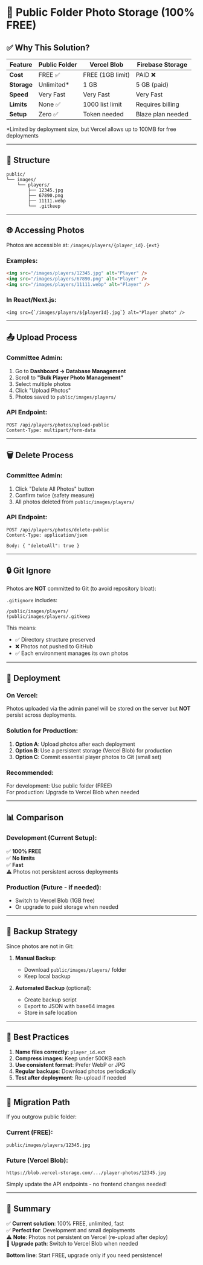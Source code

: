 # 📁 Public Folder Photo Storage (100% FREE)

## ✅ Why This Solution?

| Feature | Public Folder | Vercel Blob | Firebase Storage |
|---------|--------------|-------------|------------------|
| **Cost** | FREE ✅ | FREE (1GB limit) | PAID ❌ |
| **Storage** | Unlimited* | 1 GB | 5 GB (paid) |
| **Speed** | Very Fast | Very Fast | Very Fast |
| **Limits** | None ✅ | 1000 list limit | Requires billing |
| **Setup** | Zero ✅ | Token needed | Blaze plan needed |

*Limited by deployment size, but Vercel allows up to 100MB for free deployments

---

## 📂 Structure

```
public/
└── images/
    └── players/
        ├── 12345.jpg
        ├── 67890.png
        ├── 11111.webp
        └── .gitkeep
```

---

## 🌐 Accessing Photos

Photos are accessible at: `/images/players/{player_id}.{ext}`

### Examples:
```html
<img src="/images/players/12345.jpg" alt="Player" />
<img src="/images/players/67890.png" alt="Player" />
<img src="/images/players/11111.webp" alt="Player" />
```

### In React/Next.js:
```tsx
<img src={`/images/players/${playerId}.jpg`} alt="Player photo" />
```

---

## 📤 Upload Process

### Committee Admin:
1. Go to **Dashboard → Database Management**
2. Scroll to **"Bulk Player Photo Management"**
3. Select multiple photos
4. Click "Upload Photos"
5. Photos saved to `public/images/players/`

### API Endpoint:
```
POST /api/players/photos/upload-public
Content-Type: multipart/form-data
```

---

## 🗑️ Delete Process

### Committee Admin:
1. Click "Delete All Photos" button
2. Confirm twice (safety measure)
3. All photos deleted from `public/images/players/`

### API Endpoint:
```
POST /api/players/photos/delete-public
Content-Type: application/json

Body: { "deleteAll": true }
```

---

## 🔒 Git Ignore

Photos are **NOT** committed to Git (to avoid repository bloat):

`.gitignore` includes:
```
/public/images/players/
!public/images/players/.gitkeep
```

This means:
- ✅ Directory structure preserved
- ❌ Photos not pushed to GitHub
- ✅ Each environment manages its own photos

---

## 🚀 Deployment

### On Vercel:
Photos uploaded via the admin panel will be stored on the server but **NOT** persist across deployments.

### Solution for Production:
1. **Option A**: Upload photos after each deployment
2. **Option B**: Use a persistent storage (Vercel Blob) for production
3. **Option C**: Commit essential player photos to Git (small set)

### Recommended:
For development: Use public folder (FREE)  
For production: Upgrade to Vercel Blob when needed

---

## 📊 Comparison

### Development (Current Setup):
✅ **100% FREE**  
✅ **No limits**  
✅ **Fast**  
⚠️ Photos not persistent across deployments  

### Production (Future - if needed):
- Switch to Vercel Blob (1GB free)
- Or upgrade to paid storage when needed

---

## 💾 Backup Strategy

Since photos are not in Git:

1. **Manual Backup**:
   - Download `public/images/players/` folder
   - Keep local backup

2. **Automated Backup** (optional):
   - Create backup script
   - Export to JSON with base64 images
   - Store in safe location

---

## 🎯 Best Practices

1. **Name files correctly**: `player_id.ext`
2. **Compress images**: Keep under 500KB each
3. **Use consistent format**: Prefer WebP or JPG
4. **Regular backups**: Download photos periodically
5. **Test after deployment**: Re-upload if needed

---

## 🔄 Migration Path

If you outgrow public folder:

### Current (FREE):
```
public/images/players/12345.jpg
```

### Future (Vercel Blob):
```
https://blob.vercel-storage.com/.../player-photos/12345.jpg
```

Simply update the API endpoints - no frontend changes needed!

---

## 📝 Summary

✅ **Current solution**: 100% FREE, unlimited, fast  
✅ **Perfect for**: Development and small deployments  
⚠️ **Note**: Photos not persistent on Vercel (re-upload after deploy)  
🚀 **Upgrade path**: Switch to Vercel Blob when needed  

**Bottom line**: Start FREE, upgrade only if you need persistence!
